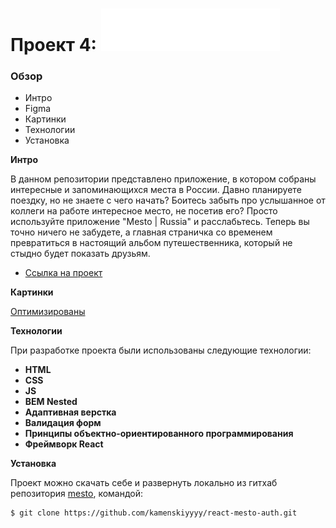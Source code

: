 # Проект 4: ![mesto-img](./src/images/header__logo.svg)


### Обзор

* Интро
* Figma
* Картинки
* Технологии
* Установка

**Интро**

В данном репозитории представлено приложение, в котором собраны интересные и запоминающихся места в России. Давно
планируете поездку, но не знаете с чего начать? Боитесь забыть про услышанное от коллеги на работе интересное место, не
посетив его? Просто используйте приложение "Mesto | Russia" и расслабьтесь. Теперь вы точно ничего не забудете, а
главная страничка со временем превратиться в настоящий альбом путешественника, который не стыдно будет показать друзьям.

* [Ссылка на проект](https://kamenskiyyyy.github.io/react-mesto-auth/)

**Картинки**

[Оптимизированы](https://tinypng.com/)

**Технологии**

При разработке проекта были использованы следующие технологии:

- **HTML**
- **CSS**
- **JS**
- **BEM Nested**
- **Адаптивная верстка**
- **Валидация форм**
- **Принципы объектно-ориентированного программирования**
- **Фреймворк React**

**Установка**

Проект можно скачать себе и развернуть локально из гитхаб
репозитория [mesto](https://github.com/kamenskiyyyy/react-mesto-auth/), командой:

 ```html
$ git clone https://github.com/kamenskiyyyy/react-mesto-auth.git
```
